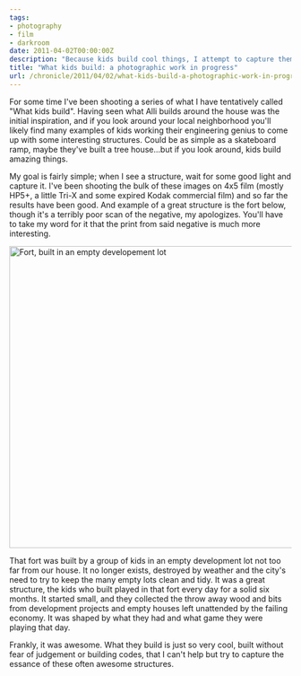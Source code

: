 ```yaml
---
tags:
- photography
- film
- darkroom
date: 2011-04-02T00:00:00Z
description: "Because kids build cool things, I attempt to capture them with 1950's film technology."
title: "What kids build: a photographic work in progress"
url: /chronicle/2011/04/02/what-kids-build-a-photographic-work-in-progress/
---
```


For some time I've been shooting a series of what I have tentatively called "What kids build".  Having seen what Alli builds around the house was the initial inspiration, and if you look around your local neighborhood you'll likely find many examples of kids working their engineering genius to come up with some interesting structures.  Could be as simple as a skateboard ramp, maybe they've built a tree house...but if you look around, kids build amazing things.

My goal is fairly simple; when I see a structure, wait for some good light and capture it. I've been shooting the bulk of these images on 4x5 film (mostly HP5+, a little Tri-X and some expired Kodak commercial film) and so far the results have been good.  And example of a great structure is the fort below, though it's a terribly poor scan of the negative, my apologizes.  You'll have to take my word for it that the print from said negative is much more interesting.

<img decoding="async" loading="lazy" width="800" height="538" src="https://storage.googleapis.com/jdr-public-imgs/blog-archive/2011/04/MG_65941.jpg" alt="Fort, built in an empty developement lot">

That fort was built by a group of kids in an empty development lot not too far from our house.  It no longer exists, destroyed by weather and the city's need to try to keep the many empty lots clean and tidy.  It was a great structure, the kids who built played in that fort every day for a solid six months.  It started small, and they collected the throw away wood and bits from development projects and empty houses left unattended by the failing economy.  It was shaped by what they had and what game they were playing that day.

Frankly, it was awesome. What they build is just so very cool, built without fear of judgement or building codes, that I can't help but try to capture the essance of these often awesome structures.
